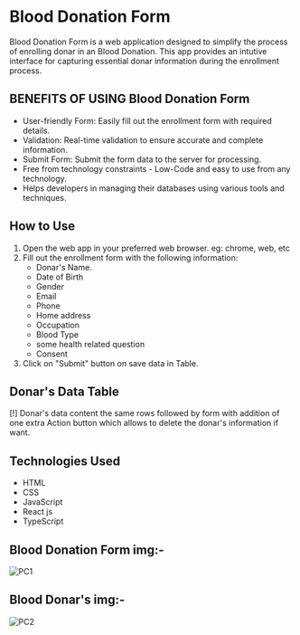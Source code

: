 # Blood Donation Form

Blood Donation Form is a web application designed to simplify the process of enrolling donar in an Blood Donation. This app provides an intutive interface for capturing essential donar information during the enrollment process.

## BENEFITS OF USING Blood Donation Form

- User-friendly Form: Easily fill out the enrollment form with required details.
- Validation: Real-time validation to ensure accurate and complete information.
- Submit Form: Submit the form data to the server for processing.
- Free from technology constraints - Low-Code and easy to use from any technology.
- Helps developers in managing their databases using various tools and techniques.




## How to Use 

1. Open the web app in your preferred web browser. eg: chrome, web, etc
1. Fill out the enrollment form with the following information:
   - Donar's Name.
   - Date of Birth
   - Gender
   - Email
   - Phone
   - Home address
   - Occupation
   - Blood Type
   - some health related question 
   - Consent
1. Click on "Submit" button on save data in Table.

## Donar's Data Table 

[!] Donar's data content the same rows followed by form with addition of one extra Action button which allows to delete the donar's information if want.


## Technologies Used
+ HTML
+ CSS
+ JavaScript 
+ React js
+ TypeScript


## Blood Donation Form img:- 
![PC1](https://i.ibb.co/vkyfcT1/Web-capture-22-1-2024-154324-localhost.jpg)

## Blood Donar's img:-
![PC2](https://i.ibb.co/THYnPSb/table.png)
